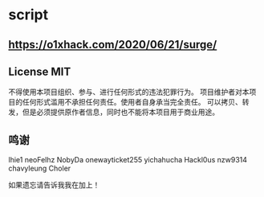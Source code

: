 # script

## https://o1xhack.com/2020/06/21/surge/


## License MIT

不得使用本项目组织、参与、进行任何形式的违法犯罪行为。
项目维护者对本项目的任何形式滥用不承担任何责任。使用者自身承当完全责任。
可以拷贝、转发，但是必须提供原作者信息，同时也不能将本项目用于商业用途。

## 鸣谢

lhie1
neoFelhz
NobyDa
onewayticket255
yichahucha
Hackl0us
nzw9314
chavyleung
Choler

如果遗忘请告诉我我在加上！